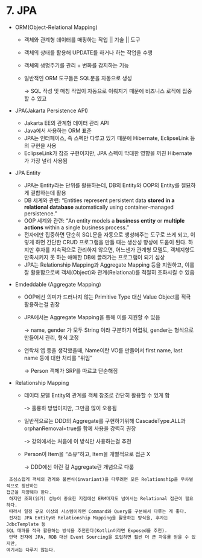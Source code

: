 # 7. JPA

* ORM(Object-Relational Mapping)
  * 객체와 관계형 데이터를 매핑하는 작업 || 기술 || 도구
  * 객체의 상태를 활용해 UPDATE를 하거나 하는 작업을 수행
  * 객체의 생명주기를 관리 + 변화를 감지하는 기능
  *   일반적인 ORM 도구들은 SQL문을 자동으로 생성

      \-> SQL 작성 및 매칭 작업이 자동으로 이뤄지기 때문에 비즈니스 로직에 집중할 수 있고&#x20;



* JPA(Jakarta Persistence API)
  * Jakarta EE의 관계형 데이터 관리 API
  * Java에서 사용하는 ORM 표준
  * JPA는 인터페이스, 즉 스펙만 다루고 있기 때문에 Hibernate, EclipseLink 등의 구현을 사용
  * EclipseLink가 참조 구현이지만, JPA 스펙이 막대한 영향을 끼친 Hibernate가 가장 널리 사용됨



* JPA Entity
  * JPA는 Entity라는 단위를 활용하는데, DB의 Entity와 OOP의 Entity를 절묘하게 결합하는데 활용
  * DB 세계와 관련: “Entities represent persistent data **stored in a relational database** automatically using container-managed persistence.”
  * OOP 세계와 관련: “An entity models a **business entity** or **multiple actions** within a single business process.”
  * 전자에만 집중하면 단순히 SQL문을 자동으로 생성해주는 도구로 쓰게 되고, 이렇게 하면 간단한 CRUD 프로그램을 만들 때는 생산성 향상에 도움이 된다. 하지만 후자를 지속적으로 관리하지 않으면, 어느샌가 관계형 모델도, 객체지향도 만족시키지 못 하는 애매한 DB에 끌려가는 프로그램이 되기 십상
  * JPA는 Relationship Mapping과 Aggregate Mapping 등을 지원하고, 이를 잘 활용함으로써 객체(Object)와 관계(Relational)를 적절히 조화시킬 수 있음



* Emdeddable (Aggregate Mapping)
  * OOP에선 의미가 드러나지 않는 Primitive Type 대신 Value Object를 적극 활용하는걸 권장
  *   JPA에서는 Aggregate Mapping을 통해 이를 지원할 수 있음

      \-> name, gender 가 모두 String 이라 구분하기 어렵워, gender는 형식으로 만들어서 관리, 형식 고정
  *   연락처 앱 등을 생각했을때, Name이란 VO를 만들어서 first name, last name 등에 대한 처리를 “위임”

      \-> Person 객체가 SRP를 따르고 단순해짐



* Relationship Mapping
  *   데이터 모델 Entity의 관계를 객체 참조로 간단히 활용할 수 있게 함

      \-> 훌륭하 방법이지만, 그만큼 많이 오용됨
  *   일반적으로는 DDD의 Aggregate를 구현하기위해 CascadeType.ALL과 orphanRemoval=true를 함께 사용을 강력히 권장

      \-> 강의에서는 처음에 이 방식만 사용하는걸 추천
  *   Person이 Item을 “소유”하고, Item을 개별적으로 접근 X

      \-> DDD에선 이런 걸 Aggregate란 개념으로 다룸

```
 조심스럽게 객체의 경계와 불변식(invariant)을 다루려면 모든 Relationship을 무차별적으로 횡단하는
접근을 지양해야 한다.
 하지만 조회(읽기) 성능이 중요한 지점에선 ERM마저도 넘어서는 Relational 접근이 필요하다. 
 따라서 일정 규모 이상의 시스템이라면 Command와 Query를 구분해서 다루는 게 좋다. 
 전자는 JPA Entity와 Relationship Mapping을 활용하는 방식을, 후자는 JdbcTemplate 등
SQL 매퍼를 적극 활용하는 방식을 추천한다(Kotlin이라면 Exposed를 추천). 
 만약 전자에 JPA, RDB 대신 Event Sourcing을 도입하면 훨씬 더 큰 자유를 얻을 수 있지만,
여기서는 다루지 않는다.
```










